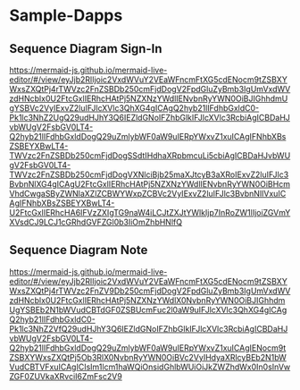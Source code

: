 # Sample-Dapps

## Sequence Diagram Sign-In

https://mermaid-js.github.io/mermaid-live-editor/#/view/eyJjb2RlIjoic2VxdWVuY2VEaWFncmFtXG5cdENocm9tZSBXYWxsZXQtPj4rTWVzc2FnZSBDb250cmFjdDogV2FpdGluZyBmb3IgUmVxdWVzdHNcblx0U2FtcGxlIERhcHAtPj5NZXNzYWdlIENvbnRyYWN0OiBJIGhhdmUgYSBVc2VyIExvZ2luIFJlcXVlc3QhXG4gICAgQ2hyb21lIFdhbGxldC0-Pk1lc3NhZ2UgQ29udHJhY3Q6IEZldGNoIFZhbGlkIFJlcXVlc3RcbiAgICBDaHJvbWUgV2FsbGV0LT4-Q2hyb21lIFdhbGxldDogQ29uZmlybWF0aW9uIERpYWxvZ1xuICAgIFNhbXBsZSBEYXBwLT4-TWVzc2FnZSBDb250cmFjdDogSSdtIHdhaXRpbmcuLi5cbiAgICBDaHJvbWUgV2FsbGV0LT4-TWVzc2FnZSBDb250cmFjdDogVXNlciBjb25maXJtcyB3aXRoIExvZ2luIFJlc3BvbnNlXG4gICAgU2FtcGxlIERhcHAtPj5NZXNzYWdlIENvbnRyYWN0OiBHcmVhdCwgaSByZWNlaXZlZCBWYWxpZCBVc2VyIExvZ2luIFJlc3BvbnNlIVxuICAgIFNhbXBsZSBEYXBwLT4-U2FtcGxlIERhcHA6IFVzZXIgTG9naW4iLCJtZXJtYWlkIjp7InRoZW1lIjoiZGVmYXVsdCJ9LCJ1cGRhdGVFZGl0b3IiOmZhbHNlfQ


## Sequence Diagram Note

https://mermaid-js.github.io/mermaid-live-editor/#/view/eyJjb2RlIjoic2VxdWVuY2VEaWFncmFtXG5cdENocm9tZSBXYWxsZXQtPj4rTWVzc2FnZV9Db250cmFjdDogV2FpdGluZyBmb3IgUmVxdWVzdHNcblx0U2FtcGxlIERhcHAtPj5NZXNzYWdlX0NvbnRyYWN0OiBJIGhhdmUgYSBEb2N1bWVudCBTdGF0ZSBUcmFuc2l0aW9uIFJlcXVlc3QhXG4gICAgQ2hyb21lIFdhbGxldC0-Pk1lc3NhZ2VfQ29udHJhY3Q6IEZldGNoIFZhbGlkIFJlcXVlc3RcbiAgICBDaHJvbWUgV2FsbGV0LT4-Q2hyb21lIFdhbGxldDogQ29uZmlybWF0aW9uIERpYWxvZ1xuICAgIENocm9tZSBXYWxsZXQtPj5Ob3RlX0NvbnRyYWN0OiBVc2VyIHdyaXRlcyBEb2N1bWVudCBTVFxuICAgICIsIm1lcm1haWQiOnsidGhlbWUiOiJkZWZhdWx0In0sInVwZGF0ZUVkaXRvciI6ZmFsc2V9
